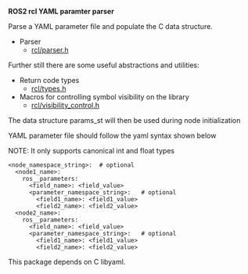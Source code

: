 **ROS2 rcl YAML paramter parser**

Parse a YAML parameter file and populate the C data structure.

  - Parser
    - [rcl/parser.h](include/rcl/types.h)

Further still there are some useful abstractions and utilities:
  - Return code types
    - [rcl/types.h](include/rcl/types.h)
  - Macros for controlling symbol visibility on the library
    - [rcl/visibility_control.h](include/rcl/visibility_control.h)

The data structure params_st will then be used during node initialization

YAML parameter file should follow the yaml syntax shown below

NOTE: It only supports canonical int and float types

```
<node_namespace_string>:  # optional
  <node1_name>:
    ros__parameters:
      <field_name>: <field_value>
      <parameter_namespace_string>:   # optional
        <field1_name>: <field1_value>
        <field2_name>: <field2_value>
  <node2_name>:
    ros__parameters:
      <field_name>: <field_value>
      <parameter_namespace_string>:   # optional
        <field1_name>: <field1_value>
        <field2_name>: <field2_value>
```

This package depends on C libyaml.
